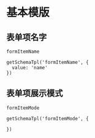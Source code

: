 # 基本模版

## 表单项名字

`formItemName`

```schema
getSchemaTpl('formItemName', {
  value: 'name'
})
```

## 表单项展示模式

`formItemMode`

```schema
getSchemaTpl('formItemMode', {

})
```

